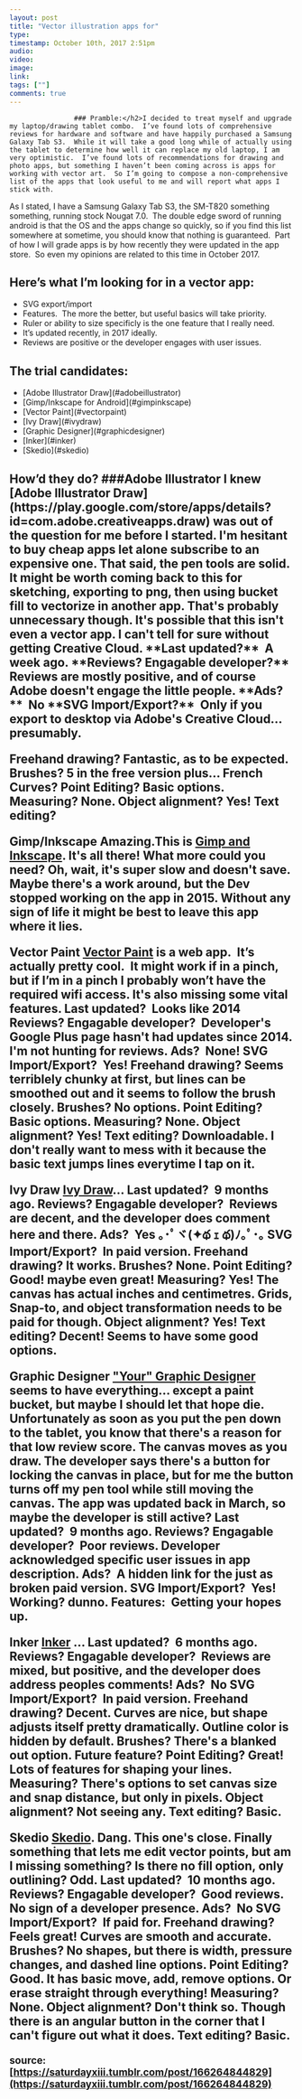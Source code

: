 ```yaml
---
layout: post
title: "Vector illustration apps for"
type: 
timestamp: October 10th, 2017 2:51pm
audio: 
video: 
image: 
link: 
tags: [""]
comments: true
---
```


                    ### Pramble:</h2>I decided to treat myself and upgrade my laptop/drawing tablet combo.  I’ve found lots of comprehensive reviews for hardware and software and have happily purchased a Samsung Galaxy Tab S3.  While it will take a good long while of actually using the tablet to determine how well it can replace my old laptop, I am very optimistic.  I’ve found lots of recommendations for drawing and photo apps, but something I haven’t been coming across is apps for working with vector art.  So I’m going to compose a non-comprehensive list of the apps that look useful to me and will report what apps I stick with.

As I stated, I have a Samsung Galaxy Tab S3, the SM-T820 something something, running stock Nougat 7.0.  The double edge sword of running android is that the OS and the apps change so quickly, so if you find this list somewhere at sometime, you should know that nothing is guaranteed.  Part of how I will grade apps is by how recently they were updated in the app store.  So even my opinions are related to this time in October 2017.
<h2>Here’s what I’m looking for in a vector app:</h2><ul><li>SVG export/import</li><li>Features.  The more the better, but useful basics will take priority.
</li><li>Ruler or ability to size specificly is the one feature that I really need.</li><li>It’s updated recently, in 2017 ideally.
</li><li>Reviews are positive or the developer engages with user issues.
</li></ul><h2>The trial candidates:</h2><ul><li>[Adobe Illustrator Draw](#adobeillustrator)</li><li>[Gimp/Inkscape for Android](#gimpinkscape)</li><li>[Vector Paint](#vectorpaint)</li><li>[Ivy Draw](#ivydraw)
</li><li>[Graphic Designer](#graphicdesigner)
</li><li>[Inker](#inker)
</li><li>[Skedio](#skedio)
</li></ul><h2>How’d they do? ###<a name="adobeillustrator" id="adobeillustrator">Adobe Illustrator</a>
I knew [Adobe Illustrator Draw](https://play.google.com/store/apps/details?id=com.adobe.creativeapps.draw) was out of the question for me before I started.  I'm hesitant to buy cheap apps let alone subscribe to an expensive one.  That said, the pen tools are solid.  It might be worth coming back to this for sketching, exporting to png, then using bucket fill to vectorize in another app.  That's probably unnecessary though.  It's possible that this isn't even a vector app.  I can't tell for sure without getting Creative Cloud.
**Last updated?**  A week ago.
**Reviews? Engagable developer?**  Reviews are mostly positive, and of course Adobe doesn't engage the little people.
**Ads?**  No
**SVG Import/Export?**  Only if you export to desktop via Adobe's Creative Cloud&hellip; presumably.

**Freehand drawing?** Fantastic, as to be expected.
**Brushes?** 5 in the free version plus&hellip; French Curves?
**Point Editing?** Basic options.
**Measuring?** None.
**Object alignment?** Yes!
**Text editing?** 

<a name="gimpinkscape" id="gimpinkscape">Gimp/Inkscape</a>
Amazing.This is [Gimp and Inkscape](https://play.google.com/store/apps/details?id=org.gimp.inkscape).  It's all there!  What more could you need?  Oh, wait, it's super slow and doesn't save.  Maybe there's a work around, but the Dev stopped working on the app in 2015.  Without any sign of life it might be best to leave this app where it lies.

<a name="vectorpaint" id="vectorpaint">Vector Paint</a>
[Vector Paint](http://vectorpaint.yaks.co.nz) is a web app.  It’s actually pretty cool.  It might work if in a pinch, but if I’m in a pinch I probably won’t have the required wifi access. It's also missing some vital features.
**Last updated?**  Looks like 2014
**Reviews? Engagable developer?**  Developer's Google Plus page hasn't had updates since 2014.  I'm not hunting for reviews.
**Ads?**  None!
**SVG Import/Export?**  Yes!
**Freehand drawing?** Seems terriblely chunky at first, but lines can be smoothed out and it seems to follow the brush closely.
**Brushes?** No options.
**Point Editing?** Basic options.
**Measuring?** None.
**Object alignment?** Yes!
**Text editing?** Downloadable.  I don't really want to mess with it because the basic text jumps lines everytime I tap on it.

<a name="ivydraw" id="ivydraw">Ivy Draw</a>
[Ivy Draw](https://play.google.com/store/apps/details?id=com.shoebillsoftware.vectordraw)&hellip;
**Last updated?**  9 months ago.
**Reviews? Engagable developer?**  Reviews are decent, and the developer does comment here and there.
**Ads?**  Yes ｡･ﾟヾ(✦థ ｪ థ)ﾉ｡ﾟ･｡
**SVG Import/Export?**  In paid version.
**Freehand drawing?** It works.
**Brushes?** None.
**Point Editing?** Good!  maybe even great!
**Measuring?** Yes!  The canvas has actual inches and centimetres. Grids, Snap-to, and object transformation needs to be paid for though.
**Object alignment?** Yes!
**Text editing?** Decent!  Seems to have some good options.

<a name="graphicdesigner" id="graphicdesigner">Graphic Designer</a>
["Your" Graphic Designer](https://play.google.com/store/apps/details?id=com.ulm.designer) seems to have everything&hellip; except a paint bucket, but maybe I should let that hope die.  Unfortunately as soon as you put the pen down to the tablet, you know that there's a reason for that low review score.  The canvas moves as you draw.  The developer says there's a button for locking the canvas in place, but for me the button turns off my pen tool while still moving the canvas.  The app was updated back in March, so maybe the developer is still active?
**Last updated?**  9 months ago.
**Reviews? Engagable developer?**  Poor reviews.  Developer acknowledged specific user issues in app description.
**Ads?**  A hidden link for the just as broken paid version.
**SVG Import/Export?**  Yes! Working? dunno.
**Features:**  Getting your hopes up.<a></a>

<a name="inker" id="inker">Inker</a>
[Inker](https://play.google.com/store/apps/details?id=co.inker) &hellip;
**Last updated?**  6 months ago.
**Reviews? Engagable developer?**  Reviews are mixed, but positive, and the developer does address peoples comments!
**Ads?**  No
**SVG Import/Export?**  In paid version.
**Freehand drawing?** Decent. Curves are nice, but shape adjusts itself pretty dramatically. Outline color is hidden by default.
**Brushes?** There's a blanked out option. Future feature?
**Point Editing?** Great!  Lots of features for shaping your lines.
**Measuring?** There's options to set canvas size and snap distance, but only in pixels.
**Object alignment?** Not seeing any.
**Text editing?** Basic.

<a name="skedio" id="skedio">Skedio</a>
[Skedio](https://play.google.com/store/apps/details?id=com.shturmsoft.skedio&amp;hl=en).  Dang.  This one's close.  Finally something that lets me edit vector points, but am I missing something?  Is there no fill option, only outlining?  Odd.
**Last updated?**  10 months ago.
**Reviews? Engagable developer?**  Good reviews.  No sign of a developer presence.
**Ads?**  No
**SVG Import/Export?**  If paid for.
**Freehand drawing?** Feels great! Curves are smooth and accurate.
**Brushes?** No shapes, but there is width, pressure changes, and dashed line options.
**Point Editing?** Good. It has basic move, add, remove options. Or erase straight through everything!
**Measuring?** None.
**Object alignment?** Don't think so.  Though there is an angular button in the corner that I can't figure out what it does. 
**Text editing?** Basic.

<small>source: [https://saturdayxiii.tumblr.com/post/166264844829](https://saturdayxiii.tumblr.com/post/166264844829)</small>